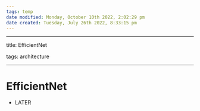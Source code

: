 ```yaml
---
tags: temp
date modified: Monday, October 10th 2022, 2:02:29 pm
date created: Tuesday, July 26th 2022, 8:33:15 pm
---
```


---

title: EfficientNet

tags: architecture

---

# EfficientNet
- LATER

